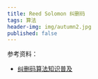 ```yaml
---
title: Reed Solomon 纠删码
tags: 算法
header-img: img/autumn2.jpg
published: false
---
```


参考资料：

+ [纠删码算法知识普及](http://qa.blog.163.com/blog/static/1901470022015916101344975)
